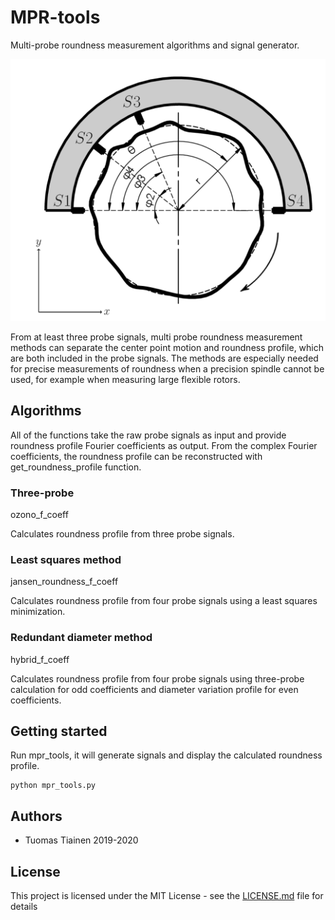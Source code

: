 # MPR-tools

Multi-probe roundness measurement algorithms and signal generator.

![Multi probe roundness measurement](img/fourpoint.png?raw=true "Multi probe roundness measurement")

From at least three probe signals, multi probe roundness measurement methods can separate the center point motion and roundness profile, which are both included in the probe signals. The methods are especially needed for precise measurements of roundness when a precision spindle cannot be used, for example when measuring large flexible rotors.

## Algorithms
All of the functions take the raw probe signals as input and provide roundness profile Fourier coefficients as output. From the complex Fourier coefficients, the roundness profile can be reconstructed with get_roundness_profile function.

### Three-probe
ozono_f_coeff

Calculates roundness profile from three probe signals.

### Least squares method
jansen_roundness_f_coeff

Calculates roundness profile from four probe signals using a least squares minimization.

### Redundant diameter method
hybrid_f_coeff

Calculates roundness profile from four probe signals using three-probe calculation for odd coefficients and diameter variation profile for even coefficients.


## Getting started
Run mpr_tools, it will generate signals and display the calculated roundness profile.

```
python mpr_tools.py
```


## Authors

* Tuomas Tiainen 2019-2020

## License

This project is licensed under the MIT License - see the [LICENSE.md](LICENSE.md) file for details

